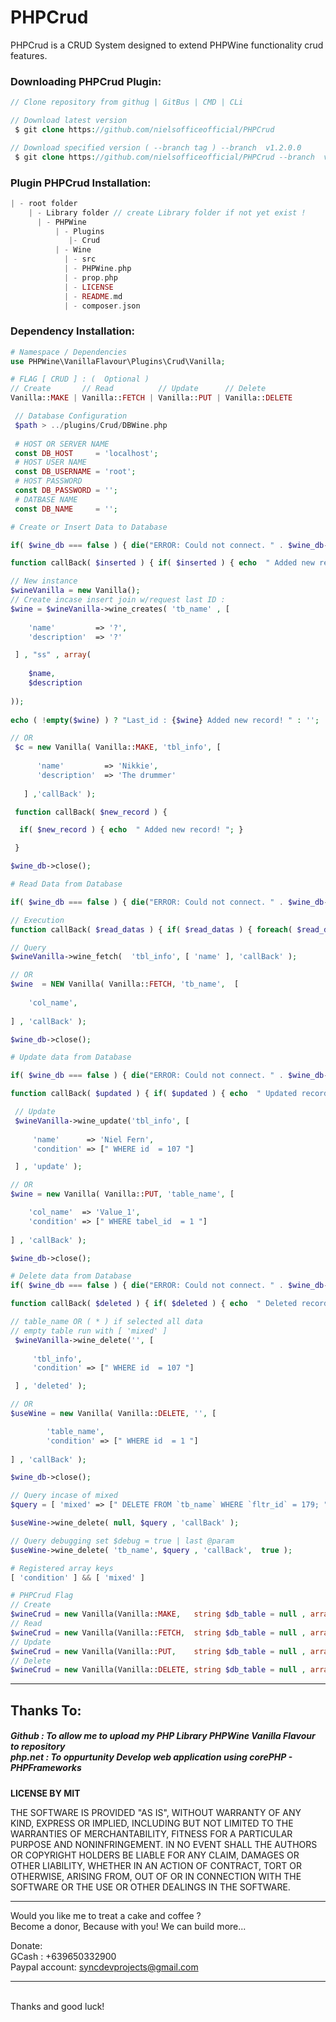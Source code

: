 # PHPCrud
PHPCrud is a CRUD System designed to extend PHPWine functionality crud features.
<br >
<h3>Downloading PHPCrud Plugin:</h3>
 
```PHP
// Clone repository from githug | GitBus | CMD | CLi

// Download latest version 
 $ git clone https://github.com/nielsofficeofficial/PHPCrud

// Download specified version ( --branch tag ) --branch  v1.2.0.0 
 $ git clone https://github.com/nielsofficeofficial/PHPCrud --branch  v1.2.0.4
```
<h3>Plugin PHPCrud Installation:</h3>

```PHP
| - root folder
    | - Library folder // create Library folder if not yet exist !
      | - PHPWine
          | - Plugins
             |- Crud
          | - Wine
            | - src
            | - PHPWine.php
            | - prop.php
            | - LICENSE
            | - README.md
            | - composer.json        
```
<h3>Dependency Installation:</h3>

```PHP
# Namespace / Dependencies
use PHPWine\VanillaFlavour\Plugins\Crud\Vanilla;
```
```PHP
# FLAG [ CRUD ] : (  Optional ) 
// Create       // Read          // Update      // Delete 
Vanilla::MAKE | Vanilla::FETCH | Vanilla::PUT | Vanilla::DELETE
```
```PHP
 // Database Configuration
 $path > ../plugins/Crud/DBWine.php
  
 # HOST OR SERVER NAME
 const DB_HOST     = 'localhost';
 # HOST USER NAME
 const DB_USERNAME = 'root';
 # HOST PASSWORD
 const DB_PASSWORD = '';
 # DATBASE NAME
 const DB_NAME     = '';
```

```PHP
# Create or Insert Data to Database

if( $wine_db === false ) { die("ERROR: Could not connect. " . $wine_db->connect_error); }

function callBack( $inserted ) { if( $inserted ) { echo  " Added new record! "; } }

// New instance
$wineVanilla = new Vanilla();
// Create incase insert join w/request last ID : 
$wine = $wineVanilla->wine_creates( 'tb_name' , [ 
     
    'name'         => '?',
    'description'  => '?'

 ] , "ss" , array(
        
    $name,
    $description 
    
));
 
echo ( !empty($wine) ) ? "Last_id : {$wine} Added new record! " : ''; 

// OR
 $c = new Vanilla( Vanilla::MAKE, 'tbl_info', [ 
     
      'name'         => 'Nikkie',
      'description'  => 'The drummer'
  
   ] ,'callBack' );

 function callBack( $new_record ) {

  if( $new_record ) { echo  " Added new record! "; } 

 }

$wine_db->close();
```
```PHP
# Read Data from Database

if( $wine_db === false ) { die("ERROR: Could not connect. " . $wine_db->connect_error); }

// Execution
function callBack( $read_datas ) { if( $read_datas ) { foreach( $read_datas as  $val ) { echo $val["col_name"]; }  } }

// Query
$wineVanilla->wine_fetch(  'tbl_info', [ 'name' ], 'callBack' );

// OR
$wine  = NEW Vanilla( Vanilla::FETCH, 'tb_name',  [
     
    'col_name',
     
] , 'callBack' );

$wine_db->close();
```
```PHP
# Update data from Database

if( $wine_db === false ) { die("ERROR: Could not connect. " . $wine_db->connect_error); }

function callBack( $updated ) { if( $updated ) { echo  " Updated record! "; } }

 // Update 
 $wineVanilla->wine_update('tbl_info', [
  
     'name'      => 'Niel Fern',
     'condition' => [" WHERE id  = 107 "] 

 ] , 'update' );

// OR
$wine = new Vanilla( Vanilla::PUT, 'table_name', [

    'col_name'  => 'Value_1',
    'condition' => [" WHERE tabel_id  = 1 "] 
    
] , 'callBack' );

$wine_db->close();
```
```PHP
# Delete data from Database
if( $wine_db === false ) { die("ERROR: Could not connect. " . $wine_db->connect_error); }

function callBack( $deleted ) { if( $deleted ) { echo  " Deleted record! "; } }

// table_name OR ( * ) if selected all data
// empty table run with [ 'mixed' ]
 $wineVanilla->wine_delete('', [
  
     'tbl_info',
     'condition' => [" WHERE id  = 107 "] 

 ] , 'deleted' );

// OR
$useWine = new Vanilla( Vanilla::DELETE, '', [

        'table_name',
        'condition' => [" WHERE id  = 1 "] 
    
] , 'callBack' );

$wine_db->close();
```

```php
// Query incase of mixed 
$query = [ 'mixed' => [" DELETE FROM `tb_name` WHERE `fltr_id` = 179; "] ] 

$useWine->wine_delete( null, $query , 'callBack' );

// Query debugging set $debug = true | last @param
$useWine->wine_delete( 'tb_name', $query , 'callBack',  true );

# Registered array keys 
[ 'condition' ] && [ 'mixed' ]

# PHPCrud Flag 
// Create
$wineCrud = new Vanilla(Vanilla::MAKE,   string $db_table = null , array $query = [] , mixed $callback = null, bool $debug = false );
// Read
$wineCrud = new Vanilla(Vanilla::FETCH,  string $db_table = null , array $query = [] , mixed $callback = null, bool $debug = false );
// Update
$wineCrud = new Vanilla(Vanilla::PUT,    string $db_table = null , array $query = [] , mixed $callback = null, bool $debug = false );
// Delete
$wineCrud = new Vanilla(Vanilla::DELETE, string $db_table = null , array $query = [] , mixed $callback = null, bool $debug = false );
```
<hr /> 

<h2>Thanks To:</h2>
<h5>
Github : To allow me to upload my PHP Library PHPWine Vanilla Flavour to repository<br /> 
php.net : To oppurtunity Develop web application using corePHP - PHPFrameworks<br />
</h5>

__LICENSE BY MIT__

THE SOFTWARE IS PROVIDED "AS IS", WITHOUT WARRANTY OF ANY KIND, EXPRESS OR IMPLIED, INCLUDING BUT NOT LIMITED TO THE WARRANTIES OF MERCHANTABILITY, FITNESS FOR A PARTICULAR PURPOSE AND NONINFRINGEMENT. IN NO EVENT SHALL THE AUTHORS OR COPYRIGHT HOLDERS BE LIABLE FOR ANY CLAIM, DAMAGES OR OTHER LIABILITY, WHETHER IN AN ACTION OF CONTRACT, TORT OR OTHERWISE, ARISING FROM, OUT OF OR IN CONNECTION WITH THE SOFTWARE OR THE USE OR OTHER DEALINGS IN THE SOFTWARE.
<br />

<hr />
Would you like me to treat a cake and coffee ? <br />
Become a donor, Because with you! We can build more... 

Donate: <br />
GCash : +639650332900 <br /> 
Paypal account: syncdevprojects@gmail.com
<hr />
<br />
Thanks and good luck! 
